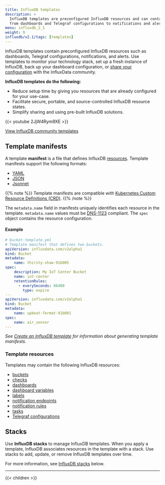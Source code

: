 ```yaml
---
title: InfluxDB templates
description: >
  InfluxDB templates are preconfigured InfluxDB resources and can contain everything
  from dashboards and Telegraf configurations to notifications and alerts.
menu: influxdb_2_1
weight: 9
influxdb/v2.1/tags: [templates]
---
```


InfluxDB templates contain preconfigured InfluxDB resources such as
dashboards, Telegraf configurations, notifications, and alerts.
Use templates to monitor your technology stack,
set up a fresh instance of InfluxDB, back up your dashboard configuration, or
[share your configuration](https://github.com/influxdata/community-templates/) with the InfluxData community.

**InfluxDB templates do the following:**

- Reduce setup time by giving you resources that are already configured for your use-case.
- Facilitate secure, portable, and source-controlled InfluxDB resource states.
- Simplify sharing and using pre-built InfluxDB solutions.

{{< youtube 2JjW4Rym9XE >}}

<a class="btn github" href="https://github.com/influxdata/community-templates/" target="_blank">View InfluxDB community templates</a>

## Template manifests

A template **manifest** is a file that defines
InfluxDB [resources](#template-resources).
Template manifests support the following formats:

- [YAML](https://yaml.org/)
- [JSON](https://www.json.org/)
- [Jsonnet](https://jsonnet.org/)

{{% note %}}
Template manifests are compatible with
[Kubernetes Custom Resource Definitions (CRD)](https://kubernetes.io/docs/tasks/access-kubernetes-api/custom-resources/custom-resource-definitions/).
{{% /note %}}

The `metadata.name` field in manifests uniquely identifies each resource in the template.
`metadata.name` values must be [DNS-1123](https://tools.ietf.org/html/rfc1123) compliant.
The `spec` object contains the resource configuration.

#### Example

```yaml
# bucket-template.yml
# Template manifest that defines two buckets.
apiVersion: influxdata.com/v2alpha1
kind: Bucket
metadata:
    name: thirsty-shaw-91b005
spec:
    description: My IoT Center Bucket
    name: iot-center
    retentionRules:
      - everySeconds: 86400
        type: expire
---
apiVersion: influxdata.com/v2alpha1
kind: Bucket
metadata:
    name: upbeat-fermat-91b001
spec:
    name: air_sensor
---
```

_See [Create an InfluxDB template](/influxdb/v2.1/influxdb-templates/create/) for information about
generating template manifests._

### Template resources

Templates may contain the following InfluxDB resources:

- [buckets](/influxdb/v2.1/organizations/buckets/create-bucket/)
- [checks](/influxdb/v2.1/monitor-alert/checks/create/)
- [dashboards](/influxdb/v2.1/visualize-data/dashboards/create-dashboard/)
- [dashboard variables](/influxdb/v2.1/visualize-data/variables/create-variable/)
- [labels](/influxdb/v2.1/visualize-data/labels/)
- [notification endpoints](/influxdb/v2.1/monitor-alert/notification-endpoints/create/)
- [notification rules](/influxdb/v2.1/monitor-alert/notification-rules/create/)
- [tasks](/influxdb/v2.1/process-data/manage-tasks/create-task/)
- [Telegraf configurations](/influxdb/v2.1/write-data/no-code/use-telegraf/)

## Stacks

Use **InfluxDB stacks** to manage InfluxDB templates.
When you apply a template, InfluxDB associates resources in the template with a stack.
Use stacks to add, update, or remove InfluxDB templates over time.

For more information, see [InfluxDB stacks](#influxdb-stacks) below.

---

{{< children >}}
